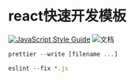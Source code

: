 # react快速开发模板
[![JavaScript Style Guide](https://img.shields.io/badge/code_style-standard-brightgreen.svg)](https://standardjs.com)
![文档](https://sona.zzfzzf.com/img/undraw_docusaurus_mountain.svg)
```javascript
prettier --write [filename ...]
```
```javascript
eslint --fix *.js
```